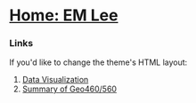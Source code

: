 # [Home: EM Lee](https://em-lee.github.io/firstPage/)

### Links

If you'd like to change the theme's HTML layout:

1. [Data Visualization](https://github.com/leee5/Data-Visualization)
2. [Summary of Geo460/560](https://github.com/leee5/Summary-of-Geo460-560-Spr.-2017-)
